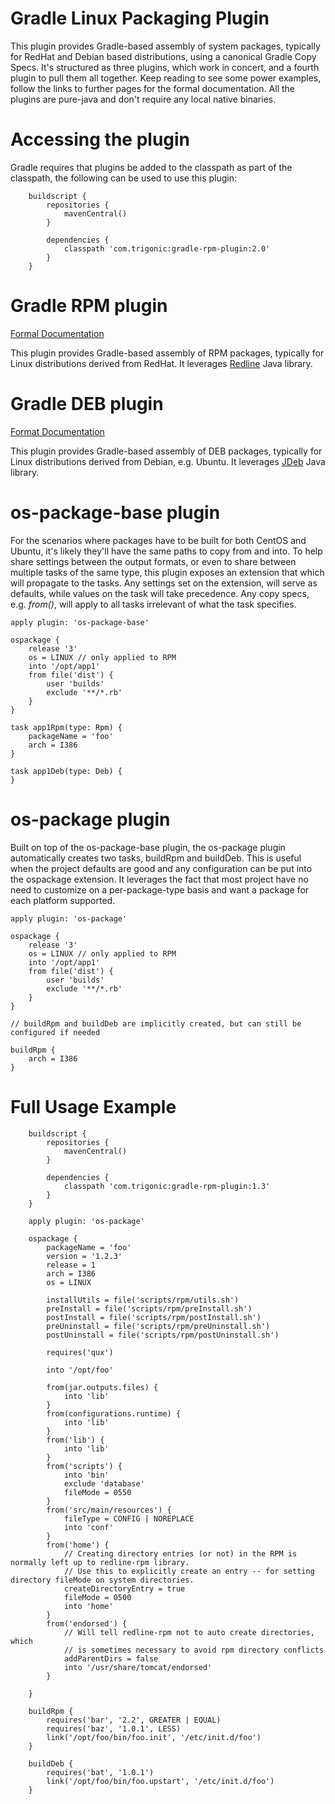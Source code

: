 # Gradle Linux Packaging Plugin

This plugin provides Gradle-based assembly of system packages, typically for RedHat and Debian based distributions,
using a canonical Gradle Copy Specs. It's structured as three plugins, which work in concert, and a fourth plugin
to pull them all together. Keep reading to see some power examples, follow the links to further pages for the formal
documentation. All the plugins are pure-java and don't require any local native binaries.

# Accessing the plugin

Gradle requires that plugins be added to the classpath as part of the classpath, the following can be used to use this
plugin:

```
    buildscript {
        repositories {
            mavenCentral()
        }

        dependencies {
            classpath 'com.trigonic:gradle-rpm-plugin:2.0'
        }
    }
```

# Gradle RPM plugin

[Formal Documentation](Plugin-Rpm.md)

This plugin provides Gradle-based assembly of RPM packages, typically for Linux distributions
derived from RedHat.  It leverages [Redline](http://redline-rpm.org/) Java library.

# Gradle DEB plugin

[Format Documentation](Plugin-Deb.md)

This plugin provides Gradle-based assembly of DEB packages, typically for Linux distributions
derived from Debian, e.g. Ubuntu.  It leverages [JDeb](https://github.com/tcurdt/jdeb) Java library.

# os-package-base plugin

For the scenarios where packages have to be built for both CentOS and Ubuntu, it's likely they'll have the same paths to
copy from and into. To help share settings between the output formats, or even to share between multiple tasks of the
same type, this plugin exposes an extension that which will propagate to the tasks. Any settings set on the extension,
will serve as defaults, while values on the task will take precedence. Any copy specs, e.g. _from()_, will apply to all
tasks irrelevant of what the task specifies.

```
apply plugin: 'os-package-base'

ospackage {
    release '3'
    os = LINUX // only applied to RPM
    into '/opt/app1'
    from file('dist') {
        user 'builds'
        exclude '**/*.rb'
    }
}

task app1Rpm(type: Rpm) {
    packageName = 'foo'
    arch = I386
}

task app1Deb(type: Deb) {
}
```

# os-package plugin

Built on top of the os-package-base plugin, the os-package plugin automatically creates two tasks, buildRpm and buildDeb.
This is useful when the project defaults are good and any configuration can be put into the ospackage extension. It
 leverages the fact that most project have no need to customize on a per-package-type basis and want a package for each
 platform supported.

```
apply plugin: 'os-package'

ospackage {
    release '3'
    os = LINUX // only applied to RPM
    into '/opt/app1'
    from file('dist') {
        user 'builds'
        exclude '**/*.rb'
    }
}

// buildRpm and buildDeb are implicitly created, but can still be configured if needed

buildRpm {
    arch = I386
}
```

# Full Usage Example
```
    buildscript {
        repositories {
            mavenCentral()
        }

        dependencies {
            classpath 'com.trigonic:gradle-rpm-plugin:1.3'
        }
    }

    apply plugin: 'os-package'

    ospackage {
        packageName = 'foo'
        version = '1.2.3'
        release = 1
        arch = I386
        os = LINUX

        installUtils = file('scripts/rpm/utils.sh')
        preInstall = file('scripts/rpm/preInstall.sh')
        postInstall = file('scripts/rpm/postInstall.sh')
        preUninstall = file('scripts/rpm/preUninstall.sh')
        postUninstall = file('scripts/rpm/postUninstall.sh')

        requires('qux')

        into '/opt/foo'

        from(jar.outputs.files) {
            into 'lib'
        }
        from(configurations.runtime) {
            into 'lib'
        }
        from('lib') {
            into 'lib'
        }
        from('scripts') {
            into 'bin'
            exclude 'database'
            fileMode = 0550
        }
        from('src/main/resources') {
            fileType = CONFIG | NOREPLACE
            into 'conf'
        }
        from('home') {
            // Creating directory entries (or not) in the RPM is normally left up to redline-rpm library.
            // Use this to explicitly create an entry -- for setting directory fileMode on system directories.
            createDirectoryEntry = true
            fileMode = 0500
            into 'home'
        }
        from('endorsed') {
            // Will tell redline-rpm not to auto create directories, which
            // is sometimes necessary to avoid rpm directory conflicts
            addParentDirs = false
            into '/usr/share/tomcat/endorsed'
        }

    }

    buildRpm {
        requires('bar', '2.2', GREATER | EQUAL)
        requires('baz', '1.0.1', LESS)
        link('/opt/foo/bin/foo.init', '/etc/init.d/foo')
    }

    buildDeb {
        requires('bat', '1.0.1')
        link('/opt/foo/bin/foo.upstart', '/etc/init.d/foo')
    }

```